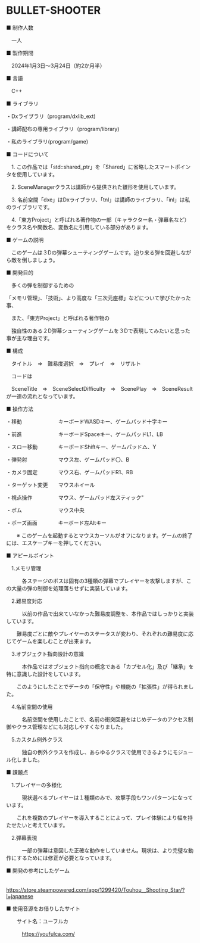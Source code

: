 # BULLET-SHOOTER


■ 制作人数

　一人


■ 製作期間 

　2024年1月3日～3月24日（約2か月半）


■ 言語

　C++


■ ライブラリ

・Dxライブラリ（program/dxlib_ext)

・講師配布の専用ライブラリ（program/library)

・私のライブラリ(program/game)


■ コードについて


　1. この作品では「std::shared_ptr」を「Shared」に省略したスマートポインタを使用しています。

　2. SceneManagerクラスは講師から提供された雛形を使用しています。

　3. 名前空間「dxe」はDxライブラリ、「tnl」は講師のライブラリ、「inl」は私のライブラリです。

　4.「東方Project」と呼ばれる著作物の一部（キャラクター名・弾幕名など）をクラス名や関数名、変数名に引用している部分があります。
 

■ ゲームの説明

　このゲームは３Dの弾幕シューティングゲームです。迫り来る弾を回避しながら敵を倒しましょう。


■ 開発目的


　多くの弾を制御するための
 
「メモリ管理」、「技術」、より高度な「三次元座標」などについて学びたかった事、

 
　また、「東方Project」と呼ばれる著作物の

　独自性のある２D弾幕シューティングゲームを３Dで表現してみたいと思った事が主な理由です。　


■ 構成


　タイトル　⇒　難易度選択　⇒　プレイ　⇒　リザルト

 　コードは　

　SceneTitle　⇒　SceneSelectDifficulty　⇒　ScenePlay　⇒　SceneResult　　が一連の流れとなっています。



 ■ 操作方法

・移動　　　　　　　キーボードWASDキー、ゲームパッド十字キー

・前進　　　　　　　キーボードSpaceキー、ゲームパッドL1、LB

・スロー移動　　　　キーボードShiftキー、ゲームパッド△、Y

・弾発射　　　　　　マウス左、ゲームパッド〇、B

・カメラ固定　　　　マウス右、ゲームパッドR1、RB

・ターゲット変更　　マウスホイール

・視点操作　　　　　マウス、ゲームパッド左スティック"

・ボム　　　　　　　マウス中央

・ポーズ画面　　　　キーボード左Altキー


　　※ このゲームを起動するとマウスカーソルがオフになります。ゲームの終了には、エスケープキーを押してください。


■ アピールポイント

　1.メモリ管理

　　　各ステージのボスは固有の3種類の弾幕でプレイヤーを攻撃しますが、この大量の弾の制御を処理落ちせずに実装しています。


　2.難易度対応

　　　以前の作品で出来ていなかった難易度調整を、本作品ではしっかりと実装しています。
 
　　難易度ごとに敵やプレイヤーのステータスが変わり、それぞれの難易度に応じてゲームを楽しむことが出来ます。


　3.オブジェクト指向設計の意識

　　　本作品ではオブジェクト指向の概念である「カプセル化」及び「継承」を特に意識した設計をしています。
   
　　このようにしたことでデータの「保守性」や機能の「拡張性」が得られました。


　4.名前空間の使用

　　　名前空間を使用したことで、名前の衝突回避をはじめデータのアクセス制御やクラス管理などにも対応しやすくなりました。


　5.カスタム例外クラス

　　　独自の例外クラスを作成し、あらゆるクラスで使用できるようにモジュール化しました。
 

 ■ 課題点

 　1.プレイヤーの多様化


　　　現状選べるプレイヤーは１種類のみで、攻撃手段もワンパターンになっています。

　　これを複数のプレイヤーを導入することによって、プレイ体験により幅を持たせたいと考えています。


　2.弾幕表現

　　　一部の弾幕は意図した正確な動作をしていません。現状は、より完璧な動作にするためには修正が必要となっています。 

■ 開発の参考にしたゲーム

　　　https://store.steampowered.com/app/1299420/Touhou__Shooting_Star/?l=japanese

 
■ 使用音源をお借りしたサイト

　　サイト名：ユーフルカ

　　　https://youfulca.com/
